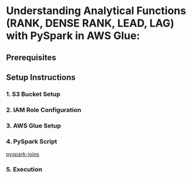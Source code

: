 # Understanding Analytical Functions (RANK, DENSE RANK, LEAD, LAG) with PySpark in AWS Glue:

## Prerequisites

## Setup Instructions


### 1. S3 Bucket Setup

### 2. IAM Role Configuration

### 3. AWS Glue Setup

### 4. PySpark Script

[pyspark-joins](../glue-code/ti-pyspark-analytical.py)

### 5. Execution
